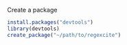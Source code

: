 Create a package

```R
install.packages("devtools")
library(devtools)
create_package("~/path/to/regexcite")
```
